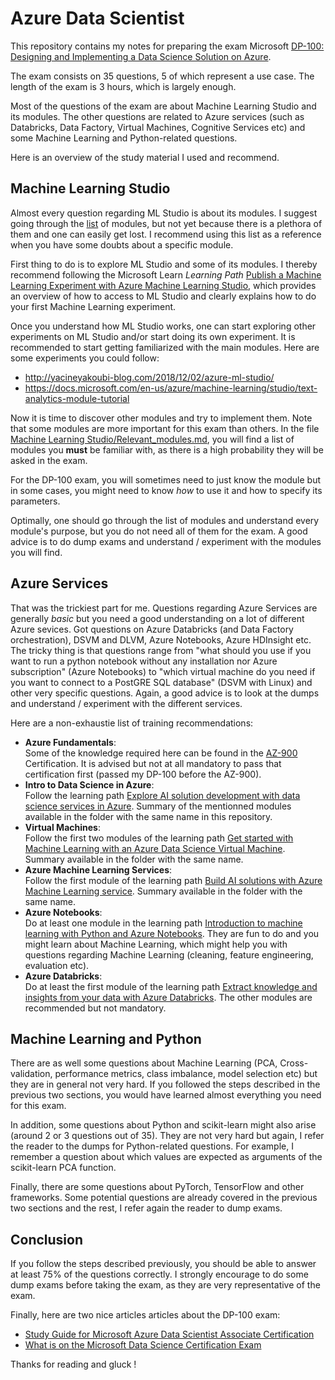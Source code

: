 # Azure Data Scientist
This repository contains my notes for preparing the exam Microsoft [DP-100: Designing and Implementing a Data Science Solution on Azure](https://www.microsoft.com/en-us/learning/exam-dp-100.aspx).

The exam consists on 35 questions, 5 of which represent a use case. The length of the exam is 3 hours, which is largely enough.

Most of the questions of the exam are about Machine Learning Studio and its modules. The other questions are related to Azure services (such as Databricks, Data Factory, Virtual Machines, Cognitive Services etc) and some Machine Learning and Python-related questions.

Here is an overview of the study material I used and recommend.

## Machine Learning Studio
Almost every question regarding ML Studio is about its modules. I suggest going through the [list](https://docs.microsoft.com/en-us/azure/machine-learning/studio-module-reference/a-z-module-list) of modules, but not yet because there is a plethora of them and one can easily get lost. I recommend using this list as a reference when you have some doubts about a specific module.

First thing to do is to explore ML Studio and some of its modules. I thereby recommend following the Microsoft Learn _Learning Path_ [Publish a Machine Learning Experiment with Azure Machine Learning Studio](https://docs.microsoft.com/en-us/learn/paths/publish-experiment-with-ml-studio/), which provides an overview of how to access to ML Studio and clearly explains how to do your first Machine Learning experiment.

Once you understand how ML Studio works, one can start exploring other experiments on ML Studio and/or start doing its own experiment. It is recommended to start getting familiarized with the main modules. Here are some experiments you could follow:
- http://yacineyakoubi-blog.com/2018/12/02/azure-ml-studio/
- https://docs.microsoft.com/en-us/azure/machine-learning/studio/text-analytics-module-tutorial

Now it is time to discover other modules and try to implement them. Note that some modules are more important for this exam than others. In the file [Machine Learning Studio/Relevant_modules.md](https://github.com/alex-nogue/Microsoft_Certification_DP-100_Azure_Data_Scientist/blob/master/Machine%20Learning%20Studio/Relevant_modules.md), you will find a list of modules you __must__ be familiar with, as there is a high probability they will be asked in the exam.

For the DP-100 exam, you will sometimes need to just know the module but in some cases, you might need to know _how_ to use it and how to specify its parameters.

Optimally, one should go through the list of modules and understand every module's purpose, but you do not need all of them for the exam. A good advice is to do dump exams and understand / experiment with the modules you will find.

## Azure Services
That was the trickiest part for me. Questions regarding Azure Services are generally _basic_ but you need a good understanding on a lot of different Azure sevices. Got questions on Azure Databricks (and Data Factory orchestration), DSVM and DLVM, Azure Notebooks, Azure HDInsight etc. The tricky thing is that questions range from "what should you use if you want to run a python notebook without any installation nor Azure subscription" (Azure Notebooks) to "which virtual machine do you need if you want to connect to a PostGRE SQL database" (DSVM with Linux) and other very specific questions. Again, a good advice is to look at the dumps and understand / experiment with the different services. 

Here are a non-exhaustie list of training recommendations:
- __Azure Fundamentals__: <br> Some of the knowledge required here can be found in the [AZ-900](https://docs.microsoft.com/en-us/learn/paths/azure-fundamentals/index) Certification. It is advised but not at all mandatory to pass that certification first (passed my DP-100 before the AZ-900).
- __Intro to Data Science in Azure__: <br> Follow the learning path [Explore AI solution development with data science services in Azure](https://docs.microsoft.com/en-us/learn/paths/explore-data-science-tools-in-azure/). Summary of the mentionned modules available in the folder with the same name in this repository.
- __Virtual Machines__: <br> Follow the first two modules of the learning path [Get started with Machine Learning with an Azure Data Science Virtual Machine](https://docs.microsoft.com/en-us/learn/paths/get-started-with-azure-dsvm/). Summary available in the folder with the same name.
- __Azure Machine Learning Services__: <br> Follow the first module of the learning path [Build AI solutions with Azure Machine Learning service](https://docs.microsoft.com/en-us/learn/paths/build-ai-solutions-with-azure-ml-service/). Summary available in the folder with the same name.
- __Azure Notebooks__: <br> Do at least one module in the learning path [Introduction to machine learning with Python and Azure Notebooks](https://docs.microsoft.com/en-us/learn/paths/intro-to-ml-with-python/). They are fun to do and you might learn about Machine Learning, which might help you with questions regarding Machine Learning (cleaning, feature engineering, evaluation etc).
- __Azure Databricks__: <br> Do at least the first module of the learning path [Extract knowledge and insights from your data with Azure Databricks](https://docs.microsoft.com/en-us/learn/paths/data-science/). The other modules are recommended but not mandatory.

## Machine Learning and Python
There are as well some questions about Machine Learning (PCA, Cross-validation, performance metrics, class imbalance, model selection etc) but they are in general not very hard. If you followed the steps described in the previous two sections, you would have learned almost everything you need for this exam.

In addition, some questions about Python and scikit-learn might also arise (around 2 or 3 questions out of 35). They are not very hard but again, I refer the reader to the dumps for Python-related questions. For example, I remember a question about which values are expected as arguments of the scikit-learn PCA function.

Finally, there are some questions about PyTorch, TensorFlow and other frameworks. Some potential questions are already covered in the previous two sections and the rest, I refer again the reader to dump exams.

## Conclusion

If you follow the steps described previously, you should be able to answer at least 75% of the questions correctly. I strongly encourage to do some dump exams before taking the exam, as they are very representative of the exam.

Finally, here are two nice articles articles about the DP-100 exam:
- [Study Guide for Microsoft Azure Data Scientist Associate Certification](https://medium.com/deep-ai/study-guide-for-microsoft-azure-data-scientist-associate-certification-dp-100-c2e4611cb071)
- [What is on the Microsoft Data Science Certification Exam](https://101.datascience.community/2019/05/20/what-is-on-the-microsoft-data-science-certification-exam/)

Thanks for reading and gluck !
